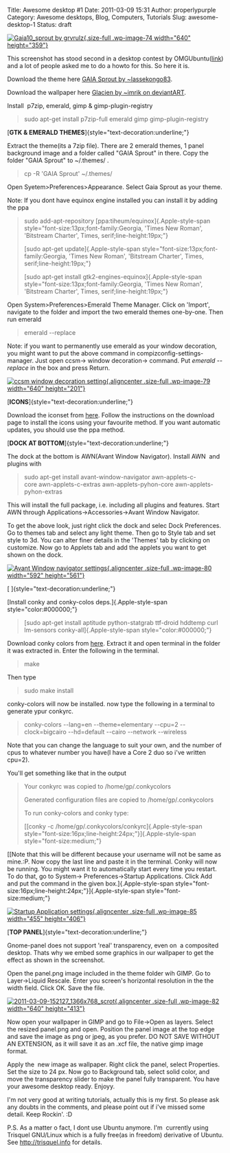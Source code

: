 Title: Awesome desktop #1
Date: 2011-03-09 15:31
Author: properlypurple
Category: Awesome desktops, Blog, Computers, Tutorials
Slug: awesome-desktop-1
Status: draft

[![Gaia10_sprout by grvrulz](http://properlypurple.com/wp-content/uploads/2011/03/gaia10_sprout_by_grvrulz-d2zs6b2.jpg "gaia10_sprout_by_grvrulz-d2zs6b2"){.size-full .wp-image-74 width="640" height="359"}](https://gauravblog.mystagingwebsite.com/wp-content/uploads/2011/02/gaia10_sprout_by_grvrulz-d2zs6b2.jpg)

This screenshot has stood second in a desktop contest by OMGUbuntu([link](http://www.omgubuntu.co.uk/2011/02/the-top-5-desktops-from-our-facebook-competition/)) and a lot of people asked me to do a howto for this. So here it is.

Download the theme here [GAIA Sprout by \~lassekongo83](http://browse.deviantart.com/?qh=&section=&global=1&q=gaia+sprout#/d2ywgyr).

Download the wallpaper here [Glacien by \~imrik on deviantART](http://imrik.deviantart.com/art/Glacien-179223097).

Install  p7zip, emerald, gimp & gimp-plugin-registry

> sudo apt-get install p7zip-full emerald gimp gimp-plugin-registry

[**GTK & EMERALD THEMES**]{style="text-decoration:underline;"}

Extract the theme(its a 7zip file). There are 2 emerald themes, 1 panel background image and a folder called "GAIA Sprout" in there. Copy the folder "GAIA Sprout" to \~/.themes/ .

> cp -R 'GAIA Sprout' \~/.themes/

Open Syetem>Preferences>Appearance. Select Gaia Sprout as your theme.

Note: If you dont have equinox engine installed you can install it by adding the ppa

> sudo add-apt-repository [ppa:tiheum/equinox]{.Apple-style-span style="font-size:13px;font-family:Georgia, 'Times New Roman', 'Bitstream Charter', Times, serif;line-height:19px;"}
>
> [sudo apt-get update]{.Apple-style-span style="font-size:13px;font-family:Georgia, 'Times New Roman', 'Bitstream Charter', Times, serif;line-height:19px;"}
>
> [sudo apt-get install gtk2-engines-equinox]{.Apple-style-span style="font-size:13px;font-family:Georgia, 'Times New Roman', 'Bitstream Charter', Times, serif;line-height:19px;"}

Open System>Preferences>Emerald Theme Manager. Click on 'Import', navigate to the folder and import the two emerald themes one-by-one. Then run emerald

> emerald --replace

Note: if you want to permanently use emerald as your window decoration, you might want to put the above command in compizconfig-settings-manager. Just open ccsm-> window decoration-> command. Put *emerald --replace* in the box and press Return.

[![ccsm window decoration setting](http://properlypurple.com/wp-content/uploads/2011/03/2011-03-09-150805_1366x768_scrot-1.png "ccsm window decoration setting"){.aligncenter .size-full .wp-image-79 width="640" height="201"}](https://gauravblog.mystagingwebsite.com/wp-content/uploads/2011/03/2011-03-09-150805_1366x768_scrot.png)

[**ICONS**]{style="text-decoration:underline;"}

Download the iconset from [here](http://alecive.deviantart.com/art/AwOken-1-9-163570862). Follow the instructions on the download page to install the icons using your favourite method. If you want automatic updates, you should use the ppa method.

[**DOCK AT BOTTOM**]{style="text-decoration:underline;"}

The dock at the bottom is AWN(Avant Window Navigator). Install AWN  and plugins with

> sudo apt-get install avant-window-navigator awn-applets-c-core awn-applets-c-extras awn-applets-pyhon-core awn-applets-pyhon-extras

This will install the full package, i.e. including all plugins and features. Start AWN through Applications->Accessories->Avant Window Navigator.

To get the above look, just right click the dock and selec Dock Preferences. Go to themes tab and select any light theme. Then go to Style tab and set style to 3d. You can alter finer details in the 'Themes' tab by clicking on customize. Now go to Applets tab and add the applets you want to get shown on the dock.

[![Avant Window navigator settings](http://properlypurple.com/wp-content/uploads/2011/03/2011-03-09-151150_1366x768_scrot-1.png "Avant Window navigator settings"){.aligncenter .size-full .wp-image-80 width="592" height="561"}](https://gauravblog.mystagingwebsite.com/wp-content/uploads/2011/03/2011-03-09-151150_1366x768_scrot.png)

[ ]{style="text-decoration:underline;"}

[Install conky and conky-colos deps.]{.Apple-style-span style="color:#000000;"}

> [sudo apt-get install aptitude python-statgrab ttf-droid hddtemp curl lm-sensors conky-all]{.Apple-style-span style="color:#000000;"}

Download conky colors from [here](http://gnome-look.org/content/show.php/CONKY-colors?content=92328). Extract it and open terminal in the folder it was extracted in. Enter the following in the terminal.

> make

Then type

> sudo make install

conky-colors will now be installed. now type the following in a terminal to generate ypur conkyrc.

> conky-colors --lang=en --theme=elementary --cpu=2 --clock=bigcairo --hd=default --cairo --network --wireless

Note that you can change the language to suit your own, and the number of cpus to whatever number you have(I have a Core 2 duo so i've written cpu=2).

You'll get something like that in the output

> Your conkyrc was copied to /home/gp/.conkycolors
>
> Generated configuration files are copied to /home/gp/.conkycolors
>
> <div>
>
> To run conky-colors and conky type:
>
> </div>
>
> <div>
>
> [[conky -c /home/gp/.conkycolors/conkyrc]{.Apple-style-span style="font-size:16px;line-height:24px;"}]{.Apple-style-span style="font-size:medium;"}
>
> </div>

<div>

[[Note that this will be different because your username will not be same as mine.:P. Now copy the last line and paste it in the terminal. Conky will now be running. You might want it to automatically start every time you restart. To do that, go to System-> Preferences->Startup Applications. Click Add and put the command in the given box.]{.Apple-style-span style="font-size:16px;line-height:24px;"}]{.Apple-style-span style="font-size:medium;"}

[![Startup Application settings](http://properlypurple.com/wp-content/uploads/2011/03/2011-03-09-174939_1366x768_scrot-1.png "Startup Application settings"){.aligncenter .size-full .wp-image-85 width="455" height="406"}](https://gauravblog.mystagingwebsite.com/wp-content/uploads/2011/03/2011-03-09-174939_1366x768_scrot.png)

</div>

[**TOP PANEL**]{style="text-decoration:underline;"}

Gnome-panel does not support 'real' transparency, even on  a composited desktop. Thats why we embed some graphics in our wallpaper to get the effect as shown in the screenshot.

Open the panel.png image included in the theme folder wih GIMP. Go to Layer->Liquid Rescale. Enter you screen's horizontal resolution in the the width field. Click OK. Save the file.

[![](http://properlypurple.com/wp-content/uploads/2011/03/2011-03-09-152127_1366x768_scrot-1.png "2011-03-09-152127_1366x768_scrot"){.aligncenter .size-full .wp-image-82 width="640" height="413"}](https://gauravblog.mystagingwebsite.com/wp-content/uploads/2011/03/2011-03-09-152127_1366x768_scrot.png)

Now open your wallpaper in GIMP and go to File->Open as layers. Select the resized panel.png and open. Position the panel image at the top edge and save the image as png or jpeg, as you prefer. DO NOT SAVE WITHOUT AN EXTENSION, as it will save it as an .xcf file, the native gimp image format.

Apply the  new image as wallpaper. Right click the panel, select Properties. Set the size to 24 px. Now go to Background tab, select solid color, and move the transparency slider to make the panel fully transparent. You have your awesome desktop ready. Enjoyy.

I'm not very good at writing tutorials, actually this is my first. So please ask any doubts in the comments, and please point out if i've missed some detail. Keep Rockin'. :D

P.S. As a matter o fact, I dont use Ubuntu anymore. I'm  currently using Trisquel GNU/Linux which is a fully free(as in freedom) derivative of Ubuntu. See <http://trisquel.info> for details.

